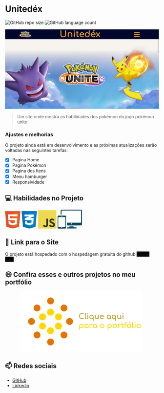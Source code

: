 # Unitedéx

![GitHub repo size](https://img.shields.io/github/repo-size/DyegoAnjos/Unitedex?style=for-the-badge)
![GitHub language count](https://img.shields.io/github/languages/count/DyegoAnjos/Unitedex?style=for-the-badge)

<img src="/imgs/readme/unitedex.png" alt="exemplo imagem">

> Um site onde mostra as habilidades dos pokémon do jogo pokémon unite

### Ajustes e melhorias

O projeto ainda está em desenvolvimento e as próximas atualizações serão voltadas nas seguintes tarefas:

- [x] Pagina Home
- [x] Pagina Pokémon
- [x] Pagina dos Itens
- [X] Menu hamburger
- [X] Responsividade

## 💻 Habilidades no Projeto

<img src="/imgs/readme/html.svg" alt="Habilidade Imagem" style="width: 50px;">
<img src="/imgs/readme/css.png" alt="Habilidade Imagem" style="width: 50px;">
<img src="/imgs/readme/js.png" alt="Habilidade Imagem" style="width: 60px;">
<img src="/imgs/readme/responsivo.png" alt="Habilidade Imagem" style="width: 80px;">

## 🚀 Link para o Site

O projeto está hospedado com o hospedagem gratuita do github
<a href="https://dyegoanjos.github.io/Unitedex/" target="_blank" style="background-color: black;">Clique aqui</a>


## 😄 Confira esses e outros projetos no meu portfólio
<a href="https://dyegoanjos.github.io/Portfolio/" target="_blank">
    <img src="/imgs/readme/portfolioImg.png" alt="Habilidade Imagem" style="width: 400px; margin: 0px 50px;">
</a>

## 📫 Redes sociais
- <a href="https://github.com/DyegoAnjos" target="_blank">GitHub</a>
- <a href="https://www.linkedin.com/in/dyego-cordeiro-8491891a3/" target="_blank">Linkedin</a>